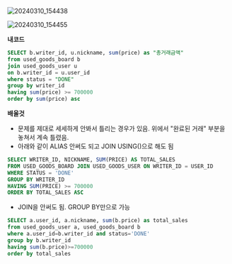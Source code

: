 
![20240310_154438](https://github.com/junhosong0/MySQL/assets/117610783/64f094aa-02c2-4b25-abf1-a3fdba539699)


![20240310_154455](https://github.com/junhosong0/MySQL/assets/117610783/d4e718e4-7f07-4001-baf1-6ee951ef1186)




**내코드**
```sql
SELECT b.writer_id, u.nickname, sum(price) as "총거래금액"
from used_goods_board b
join used_goods_user u 
on b.writer_id = u.user_id
where status = "DONE"
group by writer_id
having sum(price) >= 700000
order by sum(price) asc
```


**배울것**
- 문제를 제대로 세세하게 안봐서 틀리는 경우가 있음. 위에서 "완료된 거래" 부분을 놓쳐서 계속 틀렸음.
- 아래와 같이 ALIAS 안써도 되고 JOIN USING()으로 해도 됨

```sql
SELECT WRITER_ID, NICKNAME, SUM(PRICE) AS TOTAL_SALES
FROM USED_GOODS_BOARD JOIN USED_GOODS_USER ON WRITER_ID = USER_ID 
WHERE STATUS = 'DONE'
GROUP BY WRITER_ID
HAVING SUM(PRICE) >= 700000
ORDER BY TOTAL_SALES ASC
```

- JOIN을 안써도 됨. GROUP BY만으로 가능

```sql
SELECT a.user_id, a.nickname, sum(b.price) as total_sales
from used_goods_user a, used_goods_board b
where a.user_id=b.writer_id and status='DONE'
group by b.writer_id
having sum(b.price)>=700000
order by total_sales
```
